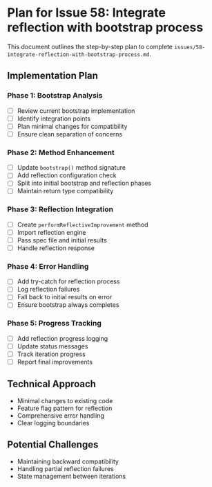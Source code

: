 # Plan for Issue 58: Integrate reflection with bootstrap process

This document outlines the step-by-step plan to complete `issues/58-integrate-reflection-with-bootstrap-process.md`.

## Implementation Plan

### Phase 1: Bootstrap Analysis
- [ ] Review current bootstrap implementation
- [ ] Identify integration points
- [ ] Plan minimal changes for compatibility
- [ ] Ensure clean separation of concerns

### Phase 2: Method Enhancement
- [ ] Update `bootstrap()` method signature
- [ ] Add reflection configuration check
- [ ] Split into initial bootstrap and reflection phases
- [ ] Maintain return type compatibility

### Phase 3: Reflection Integration
- [ ] Create `performReflectiveImprovement` method
- [ ] Import reflection engine
- [ ] Pass spec file and initial results
- [ ] Handle reflection response

### Phase 4: Error Handling
- [ ] Add try-catch for reflection process
- [ ] Log reflection failures
- [ ] Fall back to initial results on error
- [ ] Ensure bootstrap always completes

### Phase 5: Progress Tracking
- [ ] Add reflection progress logging
- [ ] Update status messages
- [ ] Track iteration progress
- [ ] Report final improvements

## Technical Approach
- Minimal changes to existing code
- Feature flag pattern for reflection
- Comprehensive error handling
- Clear logging boundaries

## Potential Challenges
- Maintaining backward compatibility
- Handling partial reflection failures
- State management between iterations